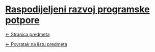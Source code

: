 # [Raspodijeljeni razvoj programske potpore](https://www.github.com/studosi-fer/RRPP)
[<- Stranica predmeta](https://www.fer.unizg.hr/predmet/rrpp)

[<- Povratak na listu predmeta](https://www.github.com/studosi/FER)